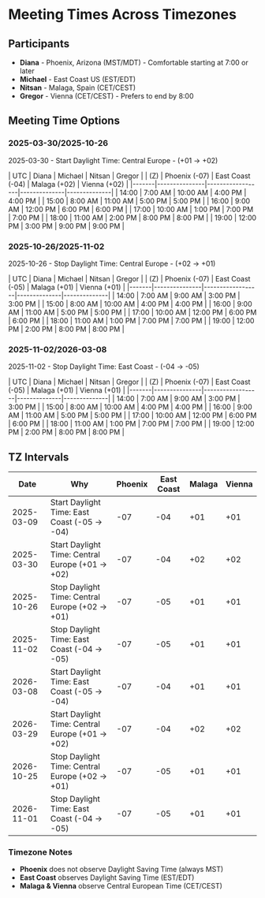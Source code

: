 # Meeting Times Across Timezones

## Participants

- **Diana** - Phoenix, Arizona (MST/MDT) - Comfortable starting at 7:00 or later
- **Michael** - East Coast US (EST/EDT) 
- **Nitsan** - Malaga, Spain (CET/CEST)
- **Gregor** - Vienna (CET/CEST) - Prefers to end by 8:00

## Meeting Time Options

### 2025-03-30/2025-10-26

2025-03-30 - Start Daylight Time: Central Europe - (+01 -> +02)

| UTC   | Diana         | Michael          | Nitsan       | Gregor       |
| (Z)   | Phoenix (-07) | East Coast (-04) | Malaga (+02) | Vienna (+02) |
|-------|---------------|------------------|--------------|--------------|
| 14:00 | 7:00 AM       | 10:00 AM         | 4:00 PM      | 4:00 PM      |
| 15:00 | 8:00 AM       | 11:00 AM         | 5:00 PM      | 5:00 PM      |
| 16:00 | 9:00 AM       | 12:00 PM         | 6:00 PM      | 6:00 PM      |
| 17:00 | 10:00 AM      | 1:00 PM          | 7:00 PM      | 7:00 PM      |
| 18:00 | 11:00 AM      | 2:00 PM          | 8:00 PM      | 8:00 PM      |
| 19:00 | 12:00 PM      | 3:00 PM          | 9:00 PM      | 9:00 PM      |

### 2025-10-26/2025-11-02

2025-10-26 - Stop Daylight Time: Central Europe - (+02 -> +01)

| UTC   | Diana         | Michael          | Nitsan       | Gregor       |
| (Z)   | Phoenix (-07) | East Coast (-05) | Malaga (+01) | Vienna (+01) |
|-------|---------------|------------------|--------------|--------------|
| 14:00 | 7:00 AM       | 9:00 AM          | 3:00 PM      | 3:00 PM      |
| 15:00 | 8:00 AM       | 10:00 AM         | 4:00 PM      | 4:00 PM      |
| 16:00 | 9:00 AM       | 11:00 AM         | 5:00 PM      | 5:00 PM      |
| 17:00 | 10:00 AM      | 12:00 PM         | 6:00 PM      | 6:00 PM      |
| 18:00 | 11:00 AM      | 1:00 PM          | 7:00 PM      | 7:00 PM      |
| 19:00 | 12:00 PM      | 2:00 PM          | 8:00 PM      | 8:00 PM      |

### 2025-11-02/2026-03-08

2025-11-02 - Stop Daylight Time: East Coast - (-04 -> -05)

| UTC   | Diana         | Michael          | Nitsan       | Gregor       |
| (Z)   | Phoenix (-07) | East Coast (-05) | Malaga (+01) | Vienna (+01) |
|-------|---------------|------------------|--------------|--------------|
| 14:00 | 7:00 AM       | 9:00 AM          | 3:00 PM      | 3:00 PM      |
| 15:00 | 8:00 AM       | 10:00 AM         | 4:00 PM      | 4:00 PM      |
| 16:00 | 9:00 AM       | 11:00 AM         | 5:00 PM      | 5:00 PM      |
| 17:00 | 10:00 AM      | 12:00 PM         | 6:00 PM      | 6:00 PM      |
| 18:00 | 11:00 AM      | 1:00 PM          | 7:00 PM      | 7:00 PM      |
| 19:00 | 12:00 PM      | 2:00 PM          | 8:00 PM      | 8:00 PM      |

## TZ Intervals

| Date       | Why                                              | Phoenix | East Coast | Malaga | Vienna |
|------------|--------------------------------------------------|---------|------------|--------|--------|
| 2025-03-09 | Start Daylight Time: East Coast (-05 -> -04)     | -07     | -04        | +01    | +01    |
| 2025-03-30 | Start Daylight Time: Central Europe (+01 -> +02) | -07     | -04        | +02    | +02    |
| 2025-10-26 | Stop Daylight Time: Central Europe (+02 -> +01)  | -07     | -05        | +01    | +01    |
| 2025-11-02 | Stop Daylight Time: East Coast (-04 -> -05)      | -07     | -05        | +01    | +01    |
| 2026-03-08 | Start Daylight Time: East Coast (-05 -> -04)     | -07     | -04        | +01    | +01    |
| 2026-03-29 | Start Daylight Time: Central Europe (+01 -> +02) | -07     | -04        | +02    | +02    |
| 2026-10-25 | Stop Daylight Time: Central Europe (+02 -> +01)  | -07     | -05        | +01    | +01    |
| 2026-11-01 | Stop Daylight Time: East Coast (-04 -> -05)      | -07     | -05        | +01    | +01    |

### Timezone Notes

- **Phoenix** does not observe Daylight Saving Time (always MST)
- **East Coast** observes Daylight Saving Time (EST/EDT)
- **Malaga & Vienna** observe Central European Time (CET/CEST)
